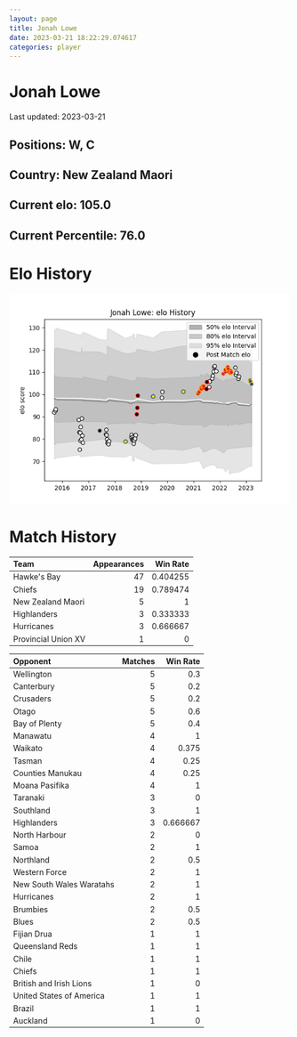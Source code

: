 ```yaml
---  
layout: page  
title: Jonah Lowe  
date: 2023-03-21 18:22:29.074617  
categories: player  
---
```

# Jonah Lowe


Last updated: 2023-03-21
## Positions: W, C

## Country: New Zealand Maori

## Current elo: 105.0

## Current Percentile: 76.0

# Elo History


![elo history](history_JonahLowe.png)
# Match History


| Team                |   Appearances |   Win Rate |
|:--------------------|--------------:|-----------:|
| Hawke's Bay         |            47 |   0.404255 |
| Chiefs              |            19 |   0.789474 |
| New Zealand Maori   |             5 |   1        |
| Highlanders         |             3 |   0.333333 |
| Hurricanes          |             3 |   0.666667 |
| Provincial Union XV |             1 |   0        |

| Opponent                 |   Matches |   Win Rate |
|:-------------------------|----------:|-----------:|
| Wellington               |         5 |   0.3      |
| Canterbury               |         5 |   0.2      |
| Crusaders                |         5 |   0.2      |
| Otago                    |         5 |   0.6      |
| Bay of Plenty            |         5 |   0.4      |
| Manawatu                 |         4 |   1        |
| Waikato                  |         4 |   0.375    |
| Tasman                   |         4 |   0.25     |
| Counties Manukau         |         4 |   0.25     |
| Moana Pasifika           |         4 |   1        |
| Taranaki                 |         3 |   0        |
| Southland                |         3 |   1        |
| Highlanders              |         3 |   0.666667 |
| North Harbour            |         2 |   0        |
| Samoa                    |         2 |   1        |
| Northland                |         2 |   0.5      |
| Western Force            |         2 |   1        |
| New South Wales Waratahs |         2 |   1        |
| Hurricanes               |         2 |   1        |
| Brumbies                 |         2 |   0.5      |
| Blues                    |         2 |   0.5      |
| Fijian Drua              |         1 |   1        |
| Queensland Reds          |         1 |   1        |
| Chile                    |         1 |   1        |
| Chiefs                   |         1 |   1        |
| British and Irish Lions  |         1 |   0        |
| United States of America |         1 |   1        |
| Brazil                   |         1 |   1        |
| Auckland                 |         1 |   0        |